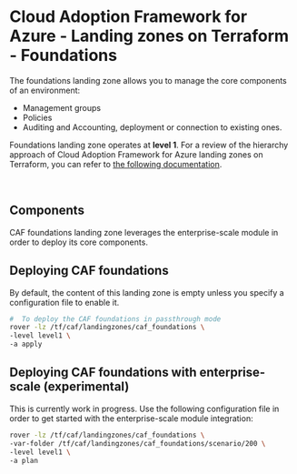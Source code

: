# Cloud Adoption Framework for Azure - Landing zones on Terraform - Foundations

The foundations landing zone allows you to manage the core components of an environment:

* Management groups
* Policies
* Auditing and Accounting, deployment or connection to existing ones.

Foundations landing zone operates at **level 1**. For a review of the hierarchy approach of Cloud Adoption Framework for Azure landing zones on Terraform, you can refer to [the following documentation](../documentation/code_architecture/hierarchy.md).

</BR>

## Components

CAF foundations landing zone leverages the enterprise-scale module in order to deploy its core components.

## Deploying CAF foundations

By default, the content of this landing zone is empty unless you specify a configuration file to enable it.

```bash
#  To deploy the CAF foundations in passthrough mode
rover -lz /tf/caf/landingzones/caf_foundations \
-level level1 \
-a apply
```

## Deploying CAF foundations with enterprise-scale (experimental)

This is currently work in progress.
Use the following configuration file in order to get started with the enterprise-scale module integration:

```bash
rover -lz /tf/caf/landingzones/caf_foundations \
-var-folder /tf/caf/landingzones/caf_foundations/scenario/200 \
-level level1 \
-a plan
```
